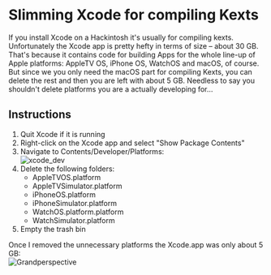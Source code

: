 # Slimming Xcode for compiling Kexts

If you install Xcode on a Hackintosh it's usually for compiling kexts. Unfortunately the Xcode app is pretty hefty in terms of size – about 30 GB. That's because it contains code for building Apps for the whole line-up of Apple platforms: AppleTV OS, iPhone OS, WatchOS and macOS, of course. But since we you only need the macOS part for compiling Kexts, you can delete the rest and then you are left with about 5 GB. Needless to say you shouldn't delete platforms you are a actually developing for…

## Instructions

1. Quit Xcode if it is running 
2. Right-click on the Xcode app and select "Show Package Contents"
3. Navigate to Contents/Developer/Platforms:</br>![xcode_dev](https://user-images.githubusercontent.com/76865553/216172977-6bb0b379-1254-40ce-80f9-76e42d10522e.png)
4. Delete the following folders:
	- AppleTVOS.platform
	- AppleTVSimulator.platform
	- iPhoneOS.platform
	- iPhoneSimulator.platform
	- WatchOS.platform.platform
	- WatchSimulator.platform
5. Empty the trash bin

Once I removed the unnecessary platforms the Xcode.app was only about 5 GB:</br>![Grandperspective](https://user-images.githubusercontent.com/76865553/216173092-967f5609-ae3a-4fa5-9ab4-28da21624882.png)

